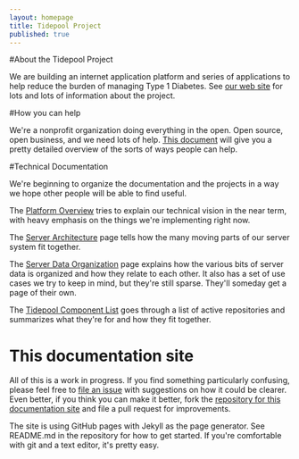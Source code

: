 ```yaml
---
layout: homepage
title: Tidepool Project
published: true
---
```


#About the Tidepool Project

We are building an internet application platform and series of applications to help reduce the burden of managing Type 1 Diabetes. See [our web site](http://tidepool.org) for lots and lots of information about the project.


#How you can help

We're a nonprofit organization doing everything in the open. Open source, open business, and we need lots of help. [This document](HowToHelp.html) will give you a pretty detailed overview of the sorts of ways people can help. 

#Technical Documentation

We're beginning to organize the documentation and the projects in a way we hope other people will be able to find useful. 

The [Platform Overview](PlatformOverview.html) tries to explain our technical vision in the near term, with heavy emphasis on the things we're implementing right now. 

The [Server Architecture](ServerArchitecture.html) page tells how the many moving parts of our server system fit together. 

The [Server Data Organization](ServerDataOrganization.html) page explains how the various bits of server data is organized and how they relate to each other. It also has a set of use cases we try to keep in mind, but they're still sparse. They'll someday get a page of their own.

The [Tidepool Component List](TidepoolComponents.html) goes through a list of active repositories and summarizes what they're for and how they fit together. 

# This documentation site
All of this is a work in progress. If you find something particularly confusing, please feel free to [file an issue](https://github.com/tidepool-org/tidepool-org.github.io/issues) with suggestions on how it could be clearer. Even better, if you think you can make it better, fork the [repository for this documentation site](https://github.com/tidepool-org/tidepool-org.github.io) and file a pull request for improvements. 

The site is using GitHub pages with Jekyll as the page generator. See README.md in the repository for how to get started. If you're comfortable with git and a text editor, it's pretty easy.
